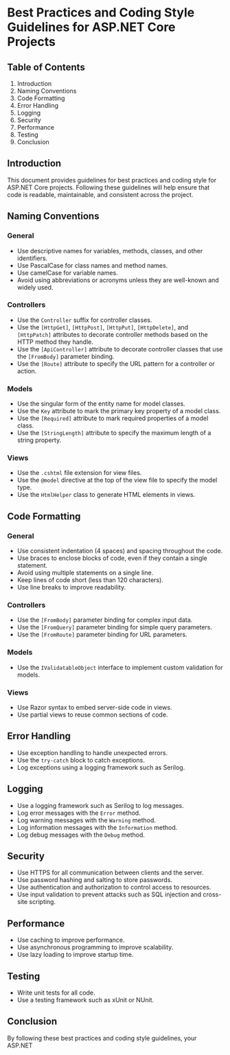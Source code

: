 # Best Practices and Coding Style Guidelines for ASP.NET Core Projects

## Table of Contents

1. Introduction
2. Naming Conventions
3. Code Formatting
4. Error Handling
5. Logging
6. Security
7. Performance
8. Testing
9. Conclusion

## Introduction

This document provides guidelines for best practices and coding style for ASP.NET Core projects. Following these guidelines will help ensure that code is readable, maintainable, and consistent across the project.

## Naming Conventions

### General

- Use descriptive names for variables, methods, classes, and other identifiers.
- Use PascalCase for class names and method names.
- Use camelCase for variable names.
- Avoid using abbreviations or acronyms unless they are well-known and widely used.

### Controllers

- Use the `Controller` suffix for controller classes.
- Use the `[HttpGet]`, `[HttpPost]`, `[HttpPut]`, `[HttpDelete]`, and `[HttpPatch]` attributes to decorate controller methods based on the HTTP method they handle.
- Use the `[ApiController]` attribute to decorate controller classes that use the `[FromBody]` parameter binding.
- Use the `[Route]` attribute to specify the URL pattern for a controller or action.

### Models

- Use the singular form of the entity name for model classes.
- Use the `Key` attribute to mark the primary key property of a model class.
- Use the `[Required]` attribute to mark required properties of a model class.
- Use the `[StringLength]` attribute to specify the maximum length of a string property.

### Views

- Use the `.cshtml` file extension for view files.
- Use the `@model` directive at the top of the view file to specify the model type.
- Use the `HtmlHelper` class to generate HTML elements in views.

## Code Formatting

### General

- Use consistent indentation (4 spaces) and spacing throughout the code.
- Use braces to enclose blocks of code, even if they contain a single statement.
- Avoid using multiple statements on a single line.
- Keep lines of code short (less than 120 characters).
- Use line breaks to improve readability.

### Controllers

- Use the `[FromBody]` parameter binding for complex input data.
- Use the `[FromQuery]` parameter binding for simple query parameters.
- Use the `[FromRoute]` parameter binding for URL parameters.

### Models

- Use the `IValidatableObject` interface to implement custom validation for models.

### Views

- Use Razor syntax to embed server-side code in views.
- Use partial views to reuse common sections of code.

## Error Handling

- Use exception handling to handle unexpected errors.
- Use the `try-catch` block to catch exceptions.
- Log exceptions using a logging framework such as Serilog.

## Logging

- Use a logging framework such as Serilog to log messages.
- Log error messages with the `Error` method.
- Log warning messages with the `Warning` method.
- Log information messages with the `Information` method.
- Log debug messages with the `Debug` method.

## Security

- Use HTTPS for all communication between clients and the server.
- Use password hashing and salting to store passwords.
- Use authentication and authorization to control access to resources.
- Use input validation to prevent attacks such as SQL injection and cross-site scripting.

## Performance

- Use caching to improve performance.
- Use asynchronous programming to improve scalability.
- Use lazy loading to improve startup time.

## Testing

- Write unit tests for all code.
- Use a testing framework such as xUnit or NUnit.

## Conclusion

By following these best practices and coding style guidelines, your ASP.NET
